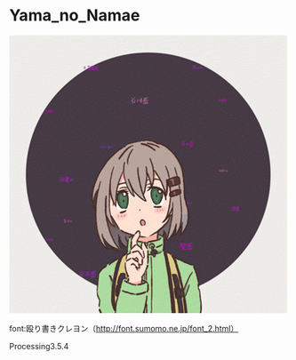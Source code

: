 # Yama_no_Namae
<img src = "https://github.com/yuyurigi/Yama_no_Namae/blob/master/200526_03.gif">

font:殴り書きクレヨン（http://font.sumomo.ne.jp/font_2.html）

Processing3.5.4

